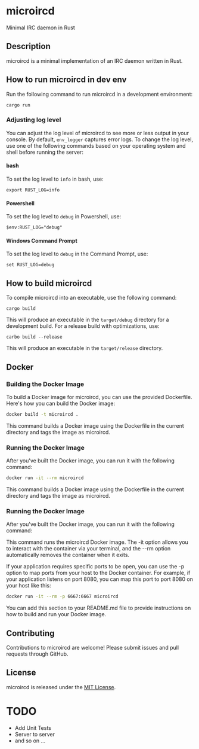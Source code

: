 # microircd
Minimal IRC daemon in Rust

## Description
microircd is a minimal implementation of an IRC daemon written in Rust. 

## How to run microircd in dev env
Run the following command to run microircd in a development environment:

```
cargo run
```


### Adjusting log level
You can adjust the log level of microircd to see more or less output in your console. By default, `env_logger` captures error logs. To change the log level, use one of the following commands based on your operating system and shell before running the server:

#### bash
To set the log level to `info` in bash, use:


```
export RUST_LOG=info
```

#### Powershell
To set the log level to `debug` in Powershell, use:
```
$env:RUST_LOG="debug" 
```

#### Windows Command Prompt
To set the log level to `debug` in the Command Prompt, use:

```
set RUST_LOG=debug
```


## How to build microircd
To compile microircd into an executable, use the following command:


```
cargo build
```


This will produce an executable in the `target/debug` directory for a development build. For a release build with optimizations, use:

```
carbo build --release
```

This will produce an executable in the `target/release` directory.

## Docker

### Building the Docker Image

To build a Docker image for microircd, you can use the provided Dockerfile. Here's how you can build the Docker image:

```bash
docker build -t microircd .
```
This command builds a Docker image using the Dockerfile in the current directory and tags the image as microircd.

### Running the Docker Image
After you've built the Docker image, you can run it with the following command:

```bash
docker run -it --rm microircd
```

This command builds a Docker image using the Dockerfile in the current directory and tags the image as microircd.

### Running the Docker Image
After you've built the Docker image, you can run it with the following command:

This command runs the microircd Docker image. The -it option allows you to interact with the container via your terminal, and the --rm option automatically removes the container when it exits.

If your application requires specific ports to be open, you can use the -p option to map ports from your host to the Docker container. For example, if your application listens on port 8080, you can map this port to port 8080 on your host like this:

```bash
docker run -it --rm -p 6667:6667 microircd
```

You can add this section to your README.md file to provide instructions on how to build and run your Docker image.

## Contributing
Contributions to microircd are welcome! Please submit issues and pull requests through GitHub.

## License
microircd is released under the [MIT License](LICENSE).


# TODO 
- Add Unit Tests
- Server to server
- and so on ...
